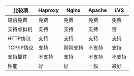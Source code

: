比较项 | Haproxy |	Nginx |	Apache | LVS
---|---|---|---|---
是否免费 |	免费 |	免费 |	免费 |	免费
支持虚拟机 | 支持 |	支持 |	支持 |	否
HTTP协议 |	支持 |	支持 |	支持 |	支持
TCP/IP协议 | 支持 |	刚刚支持 | 不支持 |	支持
支持插件 | 不支持 |	支持 |	不支持 | 不支持
性能 | 好 | 好 | 一般 | 最好
